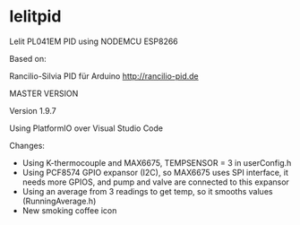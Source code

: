 # lelitpid

Lelit PL041EM PID using NODEMCU ESP8266

Based on:

Rancilio-Silvia PID für Arduino http://rancilio-pid.de

MASTER VERSION

Version 1.9.7

Using PlatformIO over Visual Studio Code

Changes:

* Using K-thermocouple and MAX6675, TEMPSENSOR = 3 in userConfig.h
* Using PCF8574 GPIO expansor (I2C), so MAX6675 uses SPI interface, it needs more GPIOS, and pump and valve are connected to this expansor
* Using an average from 3 readings to get temp, so it smooths values (RunningAverage.h)
* New smoking coffee icon